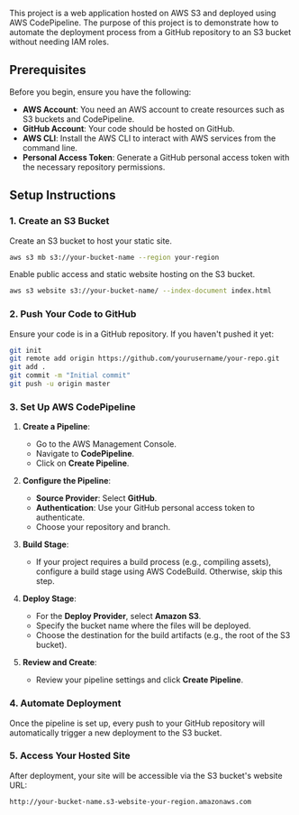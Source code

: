 This project is a web application hosted on AWS S3 and deployed using AWS CodePipeline. The purpose of this project is to demonstrate how to automate the deployment process from a GitHub repository to an S3 bucket without needing IAM roles.

## Prerequisites

Before you begin, ensure you have the following:

- **AWS Account**: You need an AWS account to create resources such as S3 buckets and CodePipeline.
- **GitHub Account**: Your code should be hosted on GitHub.
- **AWS CLI**: Install the AWS CLI to interact with AWS services from the command line.
- **Personal Access Token**: Generate a GitHub personal access token with the necessary repository permissions.

## Setup Instructions

### 1. Create an S3 Bucket

Create an S3 bucket to host your static site.

```bash
aws s3 mb s3://your-bucket-name --region your-region
```

Enable public access and static website hosting on the S3 bucket.

```bash
aws s3 website s3://your-bucket-name/ --index-document index.html
```

### 2. Push Your Code to GitHub

Ensure your code is in a GitHub repository. If you haven't pushed it yet:

```bash
git init
git remote add origin https://github.com/yourusername/your-repo.git
git add .
git commit -m "Initial commit"
git push -u origin master
```

### 3. Set Up AWS CodePipeline

1. **Create a Pipeline**:
   - Go to the AWS Management Console.
   - Navigate to **CodePipeline**.
   - Click on **Create Pipeline**.

2. **Configure the Pipeline**:
   - **Source Provider**: Select **GitHub**.
   - **Authentication**: Use your GitHub personal access token to authenticate.
   - Choose your repository and branch.

3. **Build Stage**:
   - If your project requires a build process (e.g., compiling assets), configure a build stage using AWS CodeBuild. Otherwise, skip this step.

4. **Deploy Stage**:
   - For the **Deploy Provider**, select **Amazon S3**.
   - Specify the bucket name where the files will be deployed.
   - Choose the destination for the build artifacts (e.g., the root of the S3 bucket).

5. **Review and Create**:
   - Review your pipeline settings and click **Create Pipeline**.

### 4. Automate Deployment

Once the pipeline is set up, every push to your GitHub repository will automatically trigger a new deployment to the S3 bucket.

### 5. Access Your Hosted Site

After deployment, your site will be accessible via the S3 bucket's website URL:

```
http://your-bucket-name.s3-website-your-region.amazonaws.com
```

